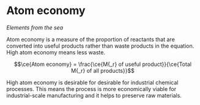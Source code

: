 # Atom economy
*Elements from the sea*

Atom economy is a measure of the proportion of reactants that are converted into useful products rather than waste products in the equation. High atom economy means less waste.

$$\ce{Atom economy} = \frac{\ce{M{_r} of useful product}}{\ce{Total M{_r} of all products}}$$

High atom economy is desirable for desirable for industrial chemical processes. This means the process is more economically viable for industrial-scale manufacturing and it helps to preserve raw materials.
